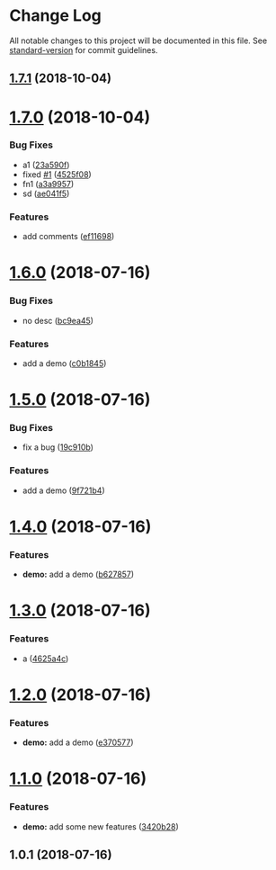 # Change Log

All notable changes to this project will be documented in this file. See [standard-version](https://github.com/conventional-changelog/standard-version) for commit guidelines.

<a name="1.7.1"></a>
## [1.7.1](https://github.com/neikvon/demo/compare/v1.7.0...v1.7.1) (2018-10-04)



<a name="1.7.0"></a>
# [1.7.0](https://github.com/neikvon/demo/compare/v1.6.0...v1.7.0) (2018-10-04)


### Bug Fixes

* a1 ([23a590f](https://github.com/neikvon/demo/commit/23a590f))
* fixed [#1](https://github.com/neikvon/demo/issues/1) ([4525f08](https://github.com/neikvon/demo/commit/4525f08))
* fn1 ([a3a9957](https://github.com/neikvon/demo/commit/a3a9957))
* sd ([ae041f5](https://github.com/neikvon/demo/commit/ae041f5))


### Features

* add comments ([ef11698](https://github.com/neikvon/demo/commit/ef11698))



<a name="1.6.0"></a>
# [1.6.0](https://github.com/neikvon/demo/compare/v1.5.0...v1.6.0) (2018-07-16)


### Bug Fixes

* no desc ([bc9ea45](https://github.com/neikvon/demo/commit/bc9ea45))


### Features

* add a demo ([c0b1845](https://github.com/neikvon/demo/commit/c0b1845))



<a name="1.5.0"></a>
# [1.5.0](https://github.com/neikvon/demo/compare/v1.4.0...v1.5.0) (2018-07-16)


### Bug Fixes

* fix a bug ([19c910b](https://github.com/neikvon/demo/commit/19c910b))


### Features

* add a demo ([9f721b4](https://github.com/neikvon/demo/commit/9f721b4))



<a name="1.4.0"></a>
# [1.4.0](https://github.com/neikvon/demo/compare/v1.3.0...v1.4.0) (2018-07-16)


### Features

* **demo:** add a demo ([b627857](https://github.com/neikvon/demo/commit/b627857))



<a name="1.3.0"></a>
# [1.3.0](https://github.com/neikvon/demo/compare/v1.2.0...v1.3.0) (2018-07-16)


### Features

* a ([4625a4c](https://github.com/neikvon/demo/commit/4625a4c))



<a name="1.2.0"></a>
# [1.2.0](https://github.com/neikvon/demo/compare/v1.1.0...v1.2.0) (2018-07-16)


### Features

* **demo:** add a demo ([e370577](https://github.com/neikvon/demo/commit/e370577))



<a name="1.1.0"></a>
# [1.1.0](https://github.com/neikvon/demo/compare/v1.0.1...v1.1.0) (2018-07-16)


### Features

* **demo:** add some new features ([3420b28](https://github.com/neikvon/demo/commit/3420b28))



<a name="1.0.1"></a>
## 1.0.1 (2018-07-16)

